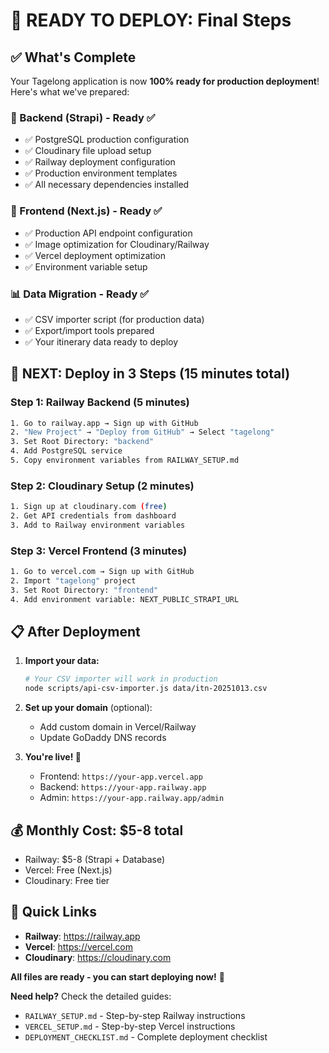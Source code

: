 # 🎯 READY TO DEPLOY: Final Steps

## ✅ What's Complete

Your Tagelong application is now **100% ready for production deployment**! Here's what we've prepared:

### 🔧 Backend (Strapi) - Ready ✅
- ✅ PostgreSQL production configuration
- ✅ Cloudinary file upload setup
- ✅ Railway deployment configuration
- ✅ Production environment templates
- ✅ All necessary dependencies installed

### 🎨 Frontend (Next.js) - Ready ✅  
- ✅ Production API endpoint configuration
- ✅ Image optimization for Cloudinary/Railway
- ✅ Vercel deployment optimization
- ✅ Environment variable setup

### 📊 Data Migration - Ready ✅
- ✅ CSV importer script (for production data)
- ✅ Export/import tools prepared
- ✅ Your itinerary data ready to deploy

## 🚀 NEXT: Deploy in 3 Steps (15 minutes total)

### Step 1: Railway Backend (5 minutes)
```bash
1. Go to railway.app → Sign up with GitHub
2. "New Project" → "Deploy from GitHub" → Select "tagelong" 
3. Set Root Directory: "backend"
4. Add PostgreSQL service
5. Copy environment variables from RAILWAY_SETUP.md
```

### Step 2: Cloudinary Setup (2 minutes)
```bash
1. Sign up at cloudinary.com (free)
2. Get API credentials from dashboard
3. Add to Railway environment variables
```

### Step 3: Vercel Frontend (3 minutes)
```bash
1. Go to vercel.com → Sign up with GitHub  
2. Import "tagelong" project
3. Set Root Directory: "frontend"
4. Add environment variable: NEXT_PUBLIC_STRAPI_URL
```

## 📋 After Deployment

1. **Import your data:**
   ```bash
   # Your CSV importer will work in production
   node scripts/api-csv-importer.js data/itn-20251013.csv
   ```

2. **Set up your domain** (optional):
   - Add custom domain in Vercel/Railway
   - Update GoDaddy DNS records
   
3. **You're live! 🎉**
   - Frontend: `https://your-app.vercel.app`
   - Backend: `https://your-app.railway.app`
   - Admin: `https://your-app.railway.app/admin`

## 💰 Monthly Cost: $5-8 total
- Railway: $5-8 (Strapi + Database)
- Vercel: Free (Next.js)
- Cloudinary: Free tier

## 🔗 Quick Links
- **Railway**: https://railway.app
- **Vercel**: https://vercel.com  
- **Cloudinary**: https://cloudinary.com

**All files are ready - you can start deploying now!** 🚀

**Need help?** Check the detailed guides:
- `RAILWAY_SETUP.md` - Step-by-step Railway instructions
- `VERCEL_SETUP.md` - Step-by-step Vercel instructions
- `DEPLOYMENT_CHECKLIST.md` - Complete deployment checklist
